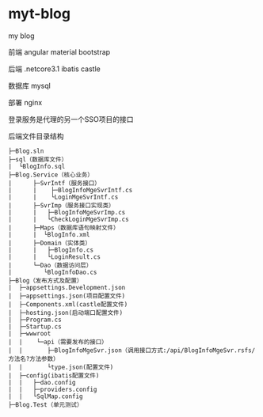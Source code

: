# myt-blog
 my blog
 
 前端 angular material bootstrap
 
 后端 .netcore3.1 ibatis castle
 
 数据库 mysql
 
 部署 nginx 

 登录服务是代理的另一个SSO项目的接口

后端文件目录结构
```
├─Blog.sln
├─sql（数据库文件）
|  └BlogInfo.sql
├─Blog.Service（核心业务）
|      ├─SvrIntf（服务接口）
|      |    ├─BlogInfoMgeSvrIntf.cs
|      |    └LoginMgeSvrIntf.cs
|      ├─SvrImp（服务接口实现类）
|      |   ├─BlogInfoMgeSvrImp.cs
|      |   └CheckLoginMgeSvrImp.cs
|      ├─Maps（数据库语句映射文件）
|      |  └BlogInfo.xml
|      ├─Domain（实体类）
|      |   ├─BlogInfo.cs
|      |   └LoginResult.cs
|      └─Dao（数据访问层）
|         └BlogInfoDao.cs
├─Blog（发布方式及配置）
|  ├─appsettings.Development.json
|  ├─appsettings.json(项目配置文件)
|  ├─Components.xml(castle配置文件)
|  ├─hosting.json(启动端口配置文件)
|  ├─Program.cs
|  ├─Startup.cs
|  ├─wwwroot
|  |    └─api（需要发布的接口）
|  |       ├─BlogInfoMgeSvr.json（调用接口方式:/api/BlogInfoMgeSvr.rsfs/方法名?方法参数）
|  |       └type.json(配置文件)
|  ├─config(ibatis配置文件)
|  |   ├─dao.config
|  |   ├─providers.config
|  |   └SqlMap.config
├─Blog.Test（单元测试）
```
